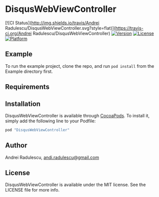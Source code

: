 # DisqusWebViewController

[![CI Status](http://img.shields.io/travis/Andrei Radulescu/DisqusWebViewController.svg?style=flat)](https://travis-ci.org/Andrei Radulescu/DisqusWebViewController)
[![Version](https://img.shields.io/cocoapods/v/DisqusWebViewController.svg?style=flat)](http://cocoapods.org/pods/DisqusWebViewController)
[![License](https://img.shields.io/cocoapods/l/DisqusWebViewController.svg?style=flat)](http://cocoapods.org/pods/DisqusWebViewController)
[![Platform](https://img.shields.io/cocoapods/p/DisqusWebViewController.svg?style=flat)](http://cocoapods.org/pods/DisqusWebViewController)

## Example

To run the example project, clone the repo, and run `pod install` from the Example directory first.

## Requirements

## Installation

DisqusWebViewController is available through [CocoaPods](http://cocoapods.org). To install
it, simply add the following line to your Podfile:

```ruby
pod "DisqusWebViewController"
```

## Author

Andrei Radulescu, andi.radulescu@gmail.com

## License

DisqusWebViewController is available under the MIT license. See the LICENSE file for more info.
